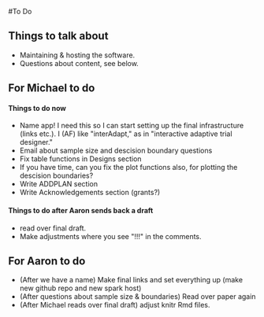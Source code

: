 #To Do

## Things to talk about
* Maintaining & hosting the software. 
* Questions about content, see below.

## For Michael to do


#### Things to do now

* Name app! I need this so I can start setting up the final infrastructure (links etc.). I (AF) like "interAdapt," as in "interactive adaptive trial designer." 
* Email about sample size and descision boundary questions
* Fix table functions in Designs section
* If you have time, can you fix the plot functions also, for plotting the descision boundaries?
* Write ADDPLAN section
* Write Acknowledgements section (grants?)
 

#### Things to do after Aaron sends back a draft
* read over final draft.
* Make adjustments where you see "!!!" in the comments.






## For Aaron to do
* (After we have a name) Make final links and set everything up (make new github repo and new spark host)
* (After questions about sample size & boundaries) Read over paper again
* (After Michael reads over final draft) adjust knitr Rmd files. 



